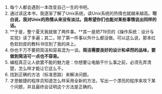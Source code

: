1. 每个人都会遇到一本改变自己一生的书吧。
2. 通过读这本书，我逐渐了解了Unix系统，读Unix系统的热情也就越来越高。**坦白说，我对Unix的热情从来没有淡过。我希望你们也能对某些事情说出同样的话。**
3. **于是，整个夏天我就做了两件事。**其一是把719页的《操作系统：设计与实现》读了多遍；其二，除了第一件事以外什么都没做。可以这么说，那本红色软封皮的教科书住到了我的床上。
4. 你也千万不要把简洁和容易混为一谈。**简洁需要良好的设计和卓然的品味，要做到简洁可一点也不容易。**
5. 编程真正让人欲罢不能的魅力是：你想要让电脑干什么事之前，必须先弄清楚，怎么样才能让它这么干。
6. 找到正确的方法（标准思路）来解决问题。
7. 才思敏捷的程序员知道怎么样采用全新的方法，写出一个漂亮的程序来攻下某个问题，并且最终会证明这个方法是正确的。